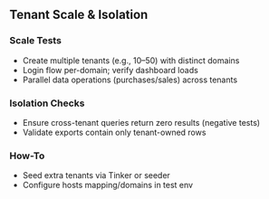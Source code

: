 ## Tenant Scale & Isolation

### Scale Tests
- Create multiple tenants (e.g., 10–50) with distinct domains
- Login flow per-domain; verify dashboard loads
- Parallel data operations (purchases/sales) across tenants

### Isolation Checks
- Ensure cross-tenant queries return zero results (negative tests)
- Validate exports contain only tenant-owned rows

### How-To
- Seed extra tenants via Tinker or seeder
- Configure hosts mapping/domains in test env

